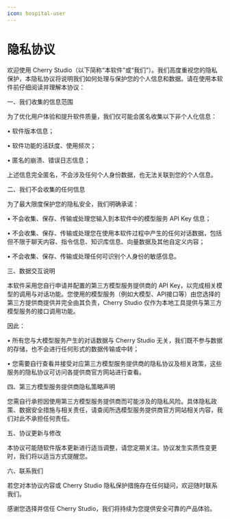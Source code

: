 ```yaml
---
icon: hospital-user
---
```


# 隐私协议

欢迎使用 Cherry Studio（以下简称“本软件”或“我们”）。我们高度重视您的隐私保护，本隐私协议将说明我们如何处理与保护您的个人信息和数据。请在使用本软件前仔细阅读并理解本协议：

一、我们收集的信息范围

为了优化用户体验和提升软件质量，我们仅可能会匿名收集以下非个人化信息：

• 软件版本信息；

• 软件功能的活跃度、使用频次；

• 匿名的崩溃、错误日志信息；

上述信息完全匿名，不会涉及任何个人身份数据，也无法关联到您的个人信息。

二、我们不会收集的任何信息

为了最大限度保护您的隐私安全，我们明确承诺：

• 不会收集、保存、传输或处理您输入到本软件中的模型服务 API Key 信息；

• 不会收集、保存、传输或处理您在使用本软件过程中产生的任何对话数据，包括但不限于聊天内容、指令信息、知识库信息、向量数据及其他自定义内容；

• 不会收集、保存、传输或处理任何可识别个人身份的敏感信息。

三、数据交互说明

本软件采用您自行申请并配置的第三方模型服务提供商的 API Key，以完成相关模型的调用与对话功能。您使用的模型服务（例如大模型、API接口等）由您选择的第三方提供商提供并完全由其负责，Cherry Studio 仅作为本地工具提供与第三方模型服务的接口调用功能。

因此：

• 所有您与大模型服务产生的对话数据与 Cherry Studio 无关，我们既不参与数据的存储，也不会进行任何形式的数据传输或中转；

• 您需要自行查看并接受对应第三方模型服务提供商的隐私协议及相关政策，这些服务的隐私协议可访问各提供商官方网站进行查看。

四、第三方模型服务提供商隐私策略声明

您需自行承担因使用第三方模型服务提供商而可能涉及的隐私风险。具体隐私政策、数据安全措施与相关责任，请查阅所选模型服务提供商官方网站相关内容，我们对此不承担任何责任。

五、协议更新与修改

本协议可能随软件版本更新进行适当调整，请您定期关注。协议发生实质性变更时，我们将以适当方式提醒您。

六、联系我们

若您对本协议内容或 Cherry Studio 隐私保护措施存在任何疑问，欢迎随时联系我们。

感谢您选择并信任 Cherry Studio，我们将持续为您提供安全可靠的产品体验。
